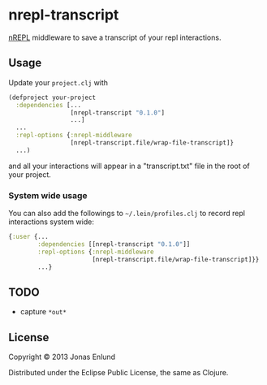 # nrepl-transcript

[nREPL](https://github.com/clojure/tools.nrepl) middleware to save a transcript of your repl interactions.

## Usage

Update your `project.clj` with

```clojure
(defproject your-project
  :dependencies [...
                 [nrepl-transcript "0.1.0"]
                 ...]
  ...
  :repl-options {:nrepl-middleware
                 [nrepl-transcript.file/wrap-file-transcript]}
  ...)
```

and all your interactions will appear in a "transcript.txt" file in the root of your project.

### System wide usage

You can also add the followings to `~/.lein/profiles.clj` to record repl interactions system wide:

```clojure
{:user {...
        :dependencies [[nrepl-transcript "0.1.0"]]
        :repl-options {:nrepl-middleware
                       [nrepl-transcript.file/wrap-file-transcript]}}
        ...}
```


## TODO
* capture `*out*`

## License

Copyright © 2013 Jonas Enlund

Distributed under the Eclipse Public License, the same as Clojure.

